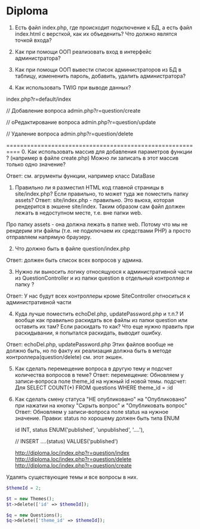 Diploma
=============================

1. Есть файл index.php, где происходит подключение к БД, а есть файл index.html
c версткой, как их объеденить? Что должно являтся точкой входа?

2. Как при помощи ООП реализовать вход в интерфейс администратора?

3. Как при помощи ООП вывести список администраторов из БД в таблицу,
измененить пароль, добавить, удалить администратора?

4. Как использовать TWIG при выводе данных?


index.php?r=default/index

// Добавление вопроса
admin.php?r=question/create

// оРедактирование вопроса
admin.php?r=question/update

// Удаление вопроса
admin.php?r=question/delete

==========================================================
0. Как использовать массив для добавления параметров функции ?
(например в файле create.php) Можно ли записать в этот массив только одно 
значение?

Ответ: см. агрументы функции, например класс DataBase

1. Правильно ли я разместил HTML код главной страницы в site/index.php?
Если правильно, то может туда же поместить папку assets?
Ответ: 
site/index.php - правильно. Это вьюха, которая рендерится в экшене site/index. 
Таким образом сам файл должен лежать в недоступном месте, т.е. вне папки web.

Про папку assets - она должна лежать в папке web. 
Потому что мы не рендерим эти файлы (т.е. не подключаем их средствами PHP) 
а просто отправляем напрямую браузеру.


2. Что должно быть в файле question/index.php 

Ответ: должен быть список всех вопросов у админа.


3. Нужно ли выносить логику относящуюся к административной части из 
QuestionController и  из папки question в отдельный контроллер и папку ?

Ответ: У нас будут всех контроллеры кроме SiteController относиться к административной части

4. Куда лучше поместить echoDel.php, updatePassword.php и т.п.?
 И вообще как правильно раскидать все файлы из папки question
  или оставить их там? Если раскидать то как? 
  Что еще нужно править при раскидывании, я попытался раскидать, 
  выводит ошибку.
  
  Ответ: 
  echoDel.php, updatePassword.php Этих файлов вообще не должно быть, 
  но по факту их реализация должна быть в методе контроллера(question/delete) см. этот экшен.

5. Как сделать перемещение вопроса в другую тему и подсчет количества
 вопросов в теме?
  Ответ: 
  перемещение: Обновляем у записи-вопроса поле theme_id на нужный id новой темы.
  подсчет: Для SELECT COUNT(*) FROM questions WHERE theme_id = :id
  
6. Как сделать смену статуса "НЕ опубликовано" на "Опубликовано" при нажатии
на кнопку "Скрыть вопрос" и "Опубликовать вопрос"
Ответ:
    Обновляем у записи-вопроса поле status на нужное значение.
    Правки: status по хорошему должен быть типа ENUM
    
    id INT,
    status ENUM('published', 'unpublished', '....'),
    
    // INSERT ....(status) VALUES('published')
    
    
    
    http://diploma.loc/index.php?r=question/index
    http://diploma.loc/index.php?r=question/delete
    http://diploma.loc/index.php?r=question/create
    
    
Удалять существующие темы и все вопросы в них.    
```php 
$themeId = 2; 

$t = new Themes();
$t->delete(['id' => $themeId]);

$q = new Questions();
$q->delete(['theme_id' => $themeId]);
```

